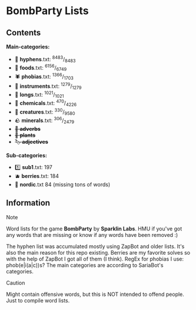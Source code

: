 # BombParty Lists

## Contents

**Main-categories:**

* 🔗 **hyphens**.txt:  <sup>8483</sup>/<sub>8483</sub>
* 🍔 **foods**.txt:  <sup>6156</sup>/<sub>6749</sub>
* 🕷 **phobias**.txt:  <sup>1366</sup>/<sub>1703</sub>
* 🎸 **instruments**.txt:  <sup>1279</sup>/<sub>1279</sub>
* 📏 **longs**.txt:  <sup>1021</sup>/<sub>1021</sub>
* :test_tube: **chemicals**.txt:  <sup>470</sup>/<sub>4226</sub>
* 🦋 **creatures**.txt:  <sup>330</sup>/<sub>9580</sub>
* :rock: **minerals**.txt:  <sup>306</sup>/<sub>2479</sub>
* ~~🌠 **adverbs**~~
* ~~🌱 **plants**~~
* ~~🏷 **adjectives**~~

**Sub-categories:**

* 1️⃣ **sub1**.txt: 197
* :blueberries: **berries**.txt: 184
* 🚢 **nordic**.txt 84 (missing tons of words)

## Information

> [!NOTE]
> Word lists for the game **BombParty** by **Sparklin Labs**.
> HMU if you've got any words that are missing or know if any words have been removed :)
>
> The hyphen list was accumulated mostly using ZapBot and older lists.
> It's also the main reason for this repo existing.
> Berries are my favorite solves so with the help of ZapBot I got all of them (I think).
> RegEx for phobias I use: phob(e|i(a|c))s?
> The main categories are according to SariaBot's categories.

> [!CAUTION]
> Might contain offensive words, but this is NOT intended to offend people. Just to compile word lists.
